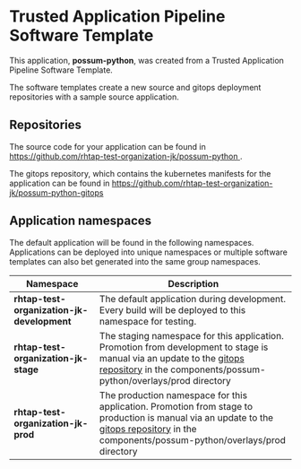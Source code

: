 # Trusted Application Pipeline Software Template

This application, **possum-python**, was created from a Trusted Application Pipeline Software Template.

The software templates create a new source and gitops deployment repositories with a sample source application. 

## Repositories

The source code for your application can be found in [https://github.com/rhtap-test-organization-jk/possum-python ](https://github.com/rhtap-test-organization-jk/possum-python ).
 
The gitops repository, which contains the kubernetes manifests for the application can be found in 
[https://github.com/rhtap-test-organization-jk/possum-python-gitops ](https://github.com/rhtap-test-organization-jk/possum-python-gitops ) 

## Application namespaces 

The default application will be found in the following namespaces. Applications can be deployed into unique namespaces or multiple software templates can also bet generated into the same group namespaces.  

|  Namespace   |  Description   |  
| -------- | -------- |   
| **rhtap-test-organization-jk-development** | The default application during development. Every build will be deployed to this namespace for testing. | 
| **rhtap-test-organization-jk-stage** | The staging namespace for this application. Promotion from development to stage is manual via an update to the [gitops repository](https://github.com/rhtap-test-organization-jk/possum-python-gitops ) in the components/possum-python/overlays/prod directory |  
| **rhtap-test-organization-jk-prod** | The production namespace for this application. Promotion from stage to production is manual via an update to the [gitops repository](https://github.com/rhtap-test-organization-jk/possum-python-gitops ) in the components/possum-python/overlays/prod directory | 